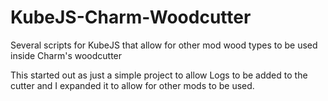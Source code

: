 # KubeJS-Charm-Woodcutter
Several scripts for KubeJS that allow for other mod wood types to be used inside Charm's woodcutter

This started out as just a simple project to allow Logs to be added to the cutter and I expanded it to allow for other mods to be used.
